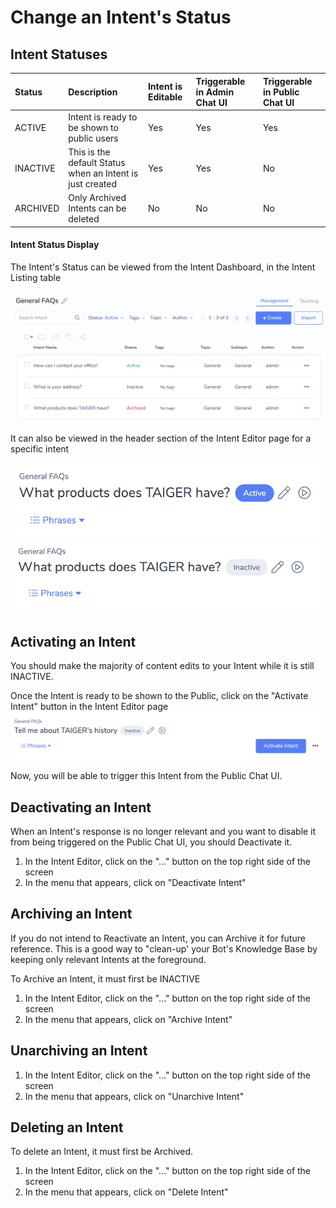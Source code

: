 # Change an Intent's Status

## Intent Statuses

| **Status** | **Description** | **Intent is Editable** | **Triggerable in Admin Chat UI** | **Triggerable in Public Chat UI** |
| :--- | :--- | :--- | :--- | :--- |
| ACTIVE | Intent is ready to be shown to public users | Yes | Yes | Yes |
| INACTIVE | This is the default Status when an Intent is just created | Yes | Yes | No |
| ARCHIVED | Only Archived Intents can be deleted | No | No | No |

#### **Intent Status Display**

The Intent's Status can be viewed from the Intent Dashboard, in the Intent Listing table

![](../../.gitbook/assets/27.png)

It can also be viewed in the header section of the Intent Editor page for a specific intent

![](../../.gitbook/assets/28.png)![](../../.gitbook/assets/29.png)

## Activating an Intent

You should make the majority of content edits to your Intent while it is still INACTIVE.

Once the Intent is ready to be shown to the Public, click on the "Activate Intent" button in the Intent Editor page![](../../.gitbook/assets/62.png)

Now, you will be able to trigger this Intent from the Public Chat UI.

## Deactivating an Intent

When an Intent's response is no longer relevant and you want to disable it from being triggered on the Public Chat UI, you should Deactivate it.

1. In the Intent Editor, click on the "..." button on the top right side of the screen
2. In the menu that appears, click on "Deactivate Intent"

## Archiving an Intent

If you do not intend to Reactivate an Intent, you can Archive it for future reference. This is a good way to "clean-up' your Bot's Knowledge Base by keeping only relevant Intents at the foreground.

To Archive an Intent, it must first be INACTIVE

1. In the Intent Editor, click on the "..." button on the top right side of the screen
2. In the menu that appears, click on "Archive Intent"

## Unarchiving an Intent

1. In the Intent Editor, click on the "..." button on the top right side of the screen
2. In the menu that appears, click on "Unarchive Intent"

## Deleting an Intent

To delete an Intent, it must first be Archived.

1. In the Intent Editor, click on the "..." button on the top right side of the screen
2. In the menu that appears, click on "Delete Intent"


